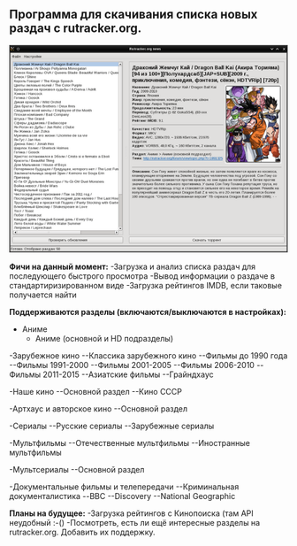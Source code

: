 ## Программа для скачивания списка новых раздач с rutracker.org. ##

![rtnews screenshot](https://github.com/Pulfer/rutracker-news/raw/master/img/rutracker-news-screenshot.png)

**Фичи на данный момент:**
-Загрузка и анализ списка раздач для последующего быстрого просмотра
-Вывод информации о раздаче в стандартиризированном виде
-Загрузка рейтингов IMDB, если таковые получается найти

**Поддерживаются разделы (включаются/выключаются в настройках):**
* Аниме
  * Аниме (основной и HD подразделы)

-Зарубежное кино
--Классика зарубежного кино
--Фильмы до 1990 года
--Фильмы 1991-2000
--Фильмы 2001-2005
--Фильмы 2006-2010
--Фильмы 2011-2015
--Азиатские фильмы
--Грайндхаус

-Наше кино
--Основной раздел
--Кино СССР

-Артхаус и авторское кино
--Основной раздел

-Сериалы
--Русские сериалы
--Зарубежные сериалы

-Мультфильмы
--Отечественные мультфильмы
--Иностранные мультфильмы

-Мультсериалы
--Основной раздел

-Документальные фильмы и телепередачи
--Криминальная документалистика
--BBC
--Discovery
--National Geographic

**Планы на будущее:**
-Загрузка рейтингов с Кинопоиска (там API неудобный :-()
-Посмотреть, есть ли ещё интересные разделы на rutracker.org. Добавить их поддержку.
